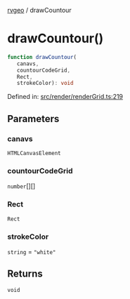 [rvgeo](../index.md) / drawCountour

# drawCountour()

```ts
function drawCountour(
   canavs, 
   countourCodeGrid, 
   Rect, 
   strokeColor): void
```

Defined in: [src/render/renderGrid.ts:219](https://github.com/pzq123456/RVGeo/blob/e727f6f6e310621d656b74948bed9956ff45a613/src/render/renderGrid.ts#L219)

## Parameters

### canavs

`HTMLCanvasElement`

### countourCodeGrid

`number`[][]

### Rect

`Rect`

### strokeColor

`string` = `"white"`

## Returns

`void`
